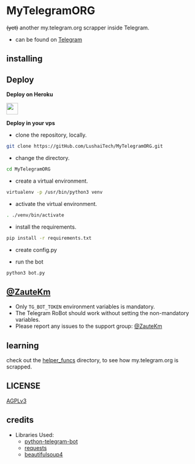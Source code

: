# MyTelegramORG

~~(yet)~~ another my.telegram.org scrapper inside Telegram.

- can be found on [Telegram](https://telegram.dog/useTGzKBot)

## installing

## Deploy 

<b>Deploy on Heroku</b>
<p align="left">
  <a href="https://heroku.com/deploy?template=https://github.com/LushaiTech/MyTelegramORG">
     <img height="30px" src="https://img.shields.io/badge/Deploy%20To%20Heroku-blueviolet?style=for-the-badge&logo=heroku">
  </a>
</p>

<b>Deploy in your vps</b>
- clone the repository, locally.
```sh
git clone https://gitHub.com/LushaiTech/MyTelegramORG.git
```

- change the directory.
```sh
cd MyTelegramORG
```

- create a virtual environment.
```sh
virtualenv -p /usr/bin/python3 venv
```

- activate the virtual environment.
```sh
. ./venv/bin/activate
```

- install the requirements.
```sh
pip install -r requirements.txt
```

- create config.py

- run the bot
```sh
python3 bot.py
```

## [@ZauteKm](https://telegram.dog/helpLushaiTech)

- Only `TG_BOT_TOKEN` environment variables is mandatory.
- The Telegram RoBot should work without setting the non-mandatory variables.
- Please report any issues to the support group: [@ZauteKm](https://t.me/joinchat/qvArnd0aDlkzNjM1)


## learning

check out the [helper_funcs](https://github.com/LushaiTech/MyTelegramORG/tree/master/helper_funcs) directory, to see how my.telegram.org is scrapped.

## LICENSE
[AGPLv3](https://github.com/LushaiTech/MyTelegramORG/tree/master/LICENSE)

## credits

- Libraries Used:
  - [python-telegram-bot](https://github.com/python-telegram-bot/python-telegram-bot)
  - [requests](https://github.com/psf/requests)
  - [beautifulsoup4](https://pypi.org/project/beautifulsoup4)
